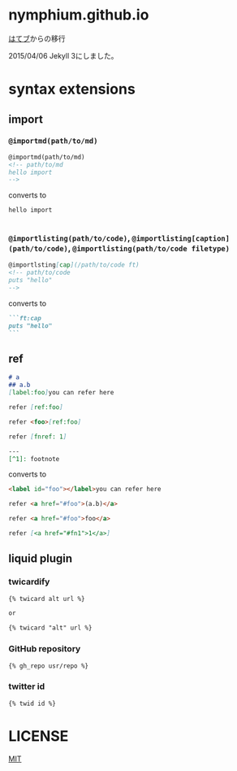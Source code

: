# nymphium.github.io

[はてブ](http://nymphium.hateblo.jp/)からの移行

2015/04/06 Jekyll 3にしました｡

# syntax extensions
## import

### `@importmd(path/to/md)`

```markdown
@importmd(path/to/md)
<!-- path/to/md
hello import
-->
```

converts to

```markdown
hello import
```

```markdown
```

### `@importlisting(path/to/code)`, `@importlisting[caption](path/to/code)`, `@importlisting(path/to/code filetype)`

```markdown
@importlsting[cap](/path/to/code ft)
<!-- path/to/code
puts "hello"
-->
```

converts to

``````markdown
```ft:cap
puts "hello"
```
``````

## ref

```markdown
# a
## a.b
[label:foo]you can refer here

refer [ref:foo]

refer <foo>[ref:foo]

refer [fnref: 1]

---
[^1]: footnote
```

converts to

```markdown
<label id="foo"></label>you can refer here

refer <a href="#foo">(a.b)</a>

refer <a href="#foo">foo</a>

refer [<a href="#fn1">1</a>]
```

## liquid plugin
### twicardify
```markdown
{% twicard alt url %}

or

{% twicard "alt" url %}
```

### GitHub repository
```markdown
{% gh_repo usr/repo %}
```

### twitter id
```markdown
{% twid id %}
```

# LICENSE
[MIT](http://opensource.org/licenses/MIT)


